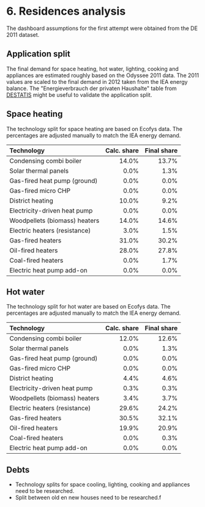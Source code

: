 # 6. Residences analysis

The dashboard assumptions for the first attempt were obtained from the DE 2011 dataset.


## Application split

The final demand for space heating, hot water, lighting, cooking and appliances are estimated roughly based on the Odyssee 2011 data. The 2011 values are scaled to the final demand in 2012 taken from the IEA energy balance. The "Energieverbrauch der privaten Haushalte" table from [DESTATIS](https://www.destatis.de/DE/ZahlenFakten/GesamtwirtschaftUmwelt/Umwelt/UmweltoekonomischeGesamtrechnungen/EnergieRohstoffeEmissionen/Tabellen/EnergieverbrauchHaushalte.html) might be useful to validate the application split.


## Space heating

The technology split for space heating are based on Ecofys data. The percentages are adjusted manually to match the IEA energy demand. 

| Technology                    | Calc. share | Final share |
| :---------------------------- | ----------: | ----------: |
| Condensing combi boiler       |       14.0% |       13.7% |
| Solar thermal panels          |        0.0% |        1.3% |
| Gas-fired heat pump (ground)  |        0.0% |        0.0% |
| Gas-fired micro CHP           |        0.0% |        0.0% |
| District heating              |       10.0% |        9.2% |
| Electricity-driven heat pump  |        0.0% |        0.0% |
| Woodpellets (biomass) heaters |       14.0% |       14.6% |
| Electric heaters (resistance) |        3.0% |        1.5% |
| Gas-fired heaters             |       31.0% |       30.2% |
| Oil-fired heaters             |       28.0% |       27.8% |
| Coal-fired heaters            |        0.0% |        1.7% |
| Electric heat pump add-on     |        0.0% |        0.0% |


## Hot water

The technology split for hot water are based on Ecofys data. The percentages are adjusted manually to match the IEA energy demand. 

| Technology                    | Calc. share | Final share |
| :---------------------------- | ----------: | ----------: |
| Condensing combi boiler       |       12.0% |       12.6% |
| Solar thermal panels          |        0.0% |        1.3% |
| Gas-fired heat pump (ground)  |        0.0% |        0.0% |
| Gas-fired micro CHP           |        0.0% |        0.0% |
| District heating              |        4.4% |        4.6% |
| Electricity-driven heat pump  |        0.3% |        0.3% |
| Woodpellets (biomass) heaters |        3.4% |        3.7% |
| Electric heaters (resistance) |       29.6% |       24.2% |
| Gas-fired heaters             |       30.5% |       32.1% |
| Oil-fired heaters             |       19.9% |       20.9% |
| Coal-fired heaters            |        0.0% |        0.3% |
| Electric heat pump add-on     |        0.0% |        0.0% |


## Debts

- Technology splits for space cooling, lighting, cooking and appliances need to be researched.
- Split between old en new houses need to be researched.f